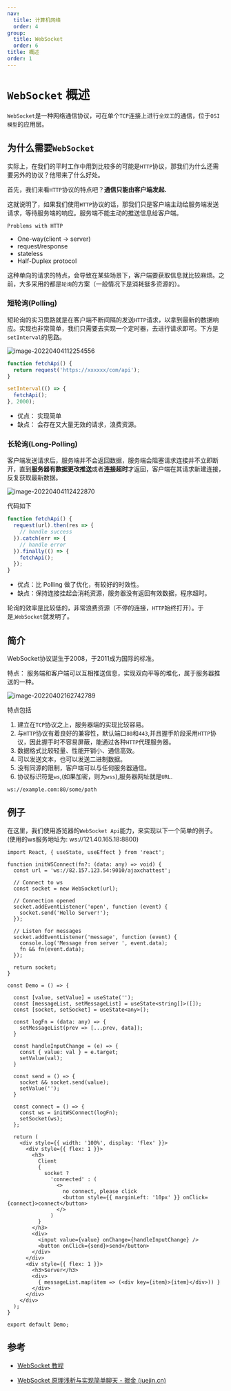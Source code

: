 ```yaml
---
nav:
  title: 计算机网络
  order: 4
group:
  title: WebSocket
  order: 6
title: 概述
order: 1
---
```


# `WebSocket` 概述

`WebSocket`是一种网络通信协议，可在单个`TCP`连接上进行`全双工`的通信，位于`OSI模型`的应用层。

## 为什么需要`WebSocket`

实际上，在我们的平时工作中用到比较多的可能是`HTTP`协议，那我们为什么还需要另外的协议？他带来了什么好处。

首先，我们来看`HTTP`协议的特点吧？**通信只能由客户端发起.**

这就说明了，如果我们使用`HTTP`协议的话，那我们只是客户端主动给服务端发送请求，等待服务端的响应。服务端不能主动的推送信息给客户端。

`Problems with HTTP`
- One-way(client -> server)
- request/response
- stateless
- Half-Duplex protocol

这种单向的请求的特点，会导致在某些场景下，客户端要获取信息就比较麻烦。之前，大多采用的都是`轮询`的方案（一般情况下是消耗挺多资源的）。

### 短轮询(Polling)

短轮询的实习思路就是在客户端不断间隔的发送`HTTP`请求，以拿到最新的数据响应。实现也非常简单，我们只需要去实现一个定时器，去进行请求即可。下方是`setInterval`的思路。

![image-20220404112254556](../../../assets/image-20220404112254556.png)

```js
function fetchApi() {
  return request('https://xxxxxx/com/api');
}

setInterval(() => {
  fetchApi();
}, 2000);
```

- 优点： 实现简单
- 缺点： 会存在又大量无效的请求，浪费资源。

### 长轮询(Long-Polling)

客户端发送请求后，服务端并不会返回数据，服务端会阻塞请求连接并不立即断开，直到**服务器有数据更改推送**或者**连接超时**才返回，客户端在其请求新建连接，反复获取最新数据。

![image-20220404112422870](../../../assets/image-20220404112422870.png)

代码如下
```js
function fetchApi() {
  request(url).then(res => {
    // handle success
  }).catch(err => {
    // handle error
  }).finally(() => {
    fetchApi();
  });
}
```

- 优点：比 Polling 做了优化，有较好的时效性。
- 缺点：保持连接挂起会消耗资源，服务器没有返回有效数据，程序超时。

轮询的效率是比较低的，非常浪费资源（不停的连接，`HTTP`始终打开）。于是,`WebSocket`就发明了。

## 简介

WebSocket协议诞生于2008，于2011成为国际的标准。

特点： 服务端和客户端可以互相推送信息，实现双向平等的堆化，属于服务器推送的一种。

![image-20220402162742789](../../../assets/image-20220402162742789.png)

特点包括

1. 建立在`TCP`协议之上，服务器端的实现比较容易。
2. 与`HTTP`协议有着良好的兼容性，默认端口`80`和`443`,并且握手阶段采用`HTTP`协议，因此握手时不容易屏蔽，能通过各种`HTTP`代理服务器。
3. 数据格式比较轻量、性能开销小、通信高效。
4. 可以发送文本，也可以发送二进制数据。
5. 没有同源的限制，客户端可以与任何服务器通信。
6. 协议标识符是`ws`,(如果加密，则为`wss`),服务器网址就是`URL`.
   
```text
ws://example.com:80/some/path
```

## 例子

在这里，我们使用游览器的`WebSocket Api`能力，来实现以下一个简单的例子。
(使用的ws服务地址为: ws://121.40.165.18:8800)

```tsx
import React, { useState, useEffect } from 'react';

function initWSConnect(fn?: (data: any) => void) {
  const url = 'ws://82.157.123.54:9010/ajaxchattest';

  // Connect to ws
  const socket = new WebSocket(url);

  // Connection opened
  socket.addEventListener('open', function (event) {
    socket.send('Hello Server!');
  });

  // Listen for messages
  socket.addEventListener('message', function (event) {
    console.log('Message from server ', event.data);
    fn && fn(event.data);
  });

  return socket;
}

const Demo = () => {

  const [value, setValue] = useState('');  
  const [messageList, setMessageList] = useState<string[]>([]);
  const [socket, setSocket] = useState<any>();

  const logFn = (data: any) => {
    setMessageList(prev => [...prev, data]);
  }

  const handleInputChange = (e) => {
    const { value: val } = e.target;
    setValue(val);
  }

  const send = () => {
    socket && socket.send(value);
    setValue('');
  }

  const connect = () => {
    const ws = initWSConnect(logFn);
    setSocket(ws);
  };

  return (
    <div style={{ width: '100%', display: 'flex' }}>
      <div style={{ flex: 1 }}>
        <h3>
          Client 
          { 
            socket ? 
              'connected' : (
                <>
                  no connect, please click 
                  <button style={{ marginLeft: '10px' }} onClick={connect}>connect</button>
                </>
              )
          }
        </h3>
        <div>
          <input value={value} onChange={handleInputChange} />
          <button onClick={send}>send</button>
        </div>
      </div>
      <div style={{ flex: 1 }}>
        <h3>Server</h3>
        <div>
          { messageList.map(item => (<div key={item}>{item}</div>)) }
        </div>
      </div>
    </div>
  );
}

export default Demo;
```


## 参考

- [WebSocket 教程](http://www.ruanyifeng.com/blog/2017/05/websocket.html)

- [WebSocket 原理浅析与实现简单聊天 - 掘金 (juejin.cn)](https://juejin.cn/post/6844904001654226958#heading-2)
